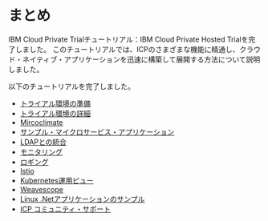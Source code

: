 # まとめ
IBM Cloud Private Trialチュートリアル：IBM Cloud Private Hosted Trialを完了しました。
このチュートリアルでは、ICPのさまざまな機能に精通し、クラウド・ネイティブ・アプリケーションを迅速に構築して展開する方法について説明しました。

以下のチュートリアルを完了しました。

- [トライアル環境の準備](https://github.com/ICpTrial/ICPTrialJapan/blob/master/reserve.md)
- [トライアル環境の詳細](https://github.com/ICpTrial/ICPTrialJapan/blob/master/environemnt.md)
- [Mircoclimate](https://github.com/ICpTrial/ICPTrialJapan/blob/master/microclimate.md)
- [サンプル・マイクロサービス・アプリケーション](https://github.com/ICpTrial/ICPTrialJapan/blob/master/samplemicroservice.md)
- [LDAPとの統合](https://github.com/ICpTrial/ICPTrialJapan/blob/master/ldapintegrntion.md)
- [モニタリング](https://github.com/ICpTrial/ICPTrialJapan/blob/master/monitoring.md)
- [ロギング](https://github.com/ICpTrial/ICPTrialJapan/blob/master/logging.md)
- [Istio](https://github.com/ICpTrial/ICPTrialJapan/blob/master/istio.md)
- [Kubernetes運用ビュー](https://github.com/ICpTrial/ICPTrialJapan/blob/master/operationalview.md)
- [Weavescope](https://github.com/ICpTrial/ICPTrialJapan/blob/master/weavescope.md)
- [Linux .Netアプリケーションのサンプル](https://github.com/ICpTrial/ICPTrialJapan/blob/master/dotnetapplication.md)
- [ICP コミュニティ・サポート](https://github.com/ICpTrial/ICPTrialJapan/blob/master/communitysupport.md)


